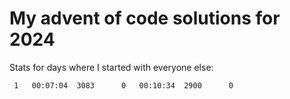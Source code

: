 # My advent of code solutions for 2024

Stats for days where I started with everyone else:

```
 1   00:07:04  3083      0   00:10:34  2900      0
```
